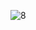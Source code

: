 ![8](https://github.com/VanHoang110802/DO_HOA_MAY_TINH/assets/108053955/3d295b1d-c39b-4f39-8c31-a2613ac37734)
